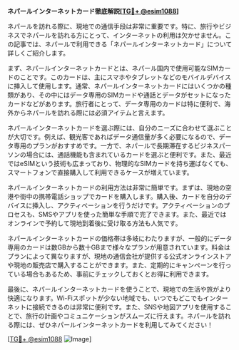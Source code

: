 **ネパールインターネットカード徹底解説[[TG💪+ @esim1088](https://t.me/s/esim1088)]**

ネパールを訪れる際に、現地での通信手段は非常に重要です。特に、旅行やビジネスでネパールを訪れる方にとって、インターネットの利用は欠かせません。この記事では、ネパールで利用できる「ネパールインターネットカード」について詳しくご紹介します。

まず、ネパールインターネットカードとは、ネパール国内で使用可能なSIMカードのことです。このカードは、主にスマホやタブレットなどのモバイルデバイスに挿入して使用します。通常、ネパールインターネットカードにはいくつかの種類があり、その中にはデータ専用のSIMカードや通話とデータがセットになったカードなどがあります。旅行者にとって、データ専用のカードは特に便利で、海外からネパールを訪れる際には必須アイテムと言えます。

ネパールインターネットカードを選ぶ際には、自分のニーズに合わせて選ぶことが大切です。例えば、観光客であればデータ通信量が多く必要になるので、データ専用のプランがおすすめです。一方で、ネパールで長期滞在するビジネスパーソンの場合には、通話機能も含まれているカードを選ぶと便利です。また、最近ではeSIMという技術も広まっており、物理的なSIMカードを持ち運ばなくても、スマートフォンで直接購入して利用できるケースが増えています。

ネパールインターネットカードの利用方法は非常に簡単です。まずは、現地の空港や街中の携帯電話ショップでカードを購入します。購入後、カードを自分のデバイスに挿入し、アクティベーションを行うだけです。アクティベーションのプロセスも、SMSやアプリを使った簡単な手順で完了できます。また、最近ではオンラインで予約して現地到着後に受け取る方法も人気です。

ネパールインターネットカードの価格帯は多岐にわたりますが、一般的にデータ専用のカードは数GBから数十GBまで様々なプランが用意されています。料金はプランによって異なりますが、現地の通信会社が提供する公式オンラインストアや現地の販売店で購入することができます。また、定期的にキャンペーンを行っている場合もあるため、事前にチェックしておくとお得に利用できます。

最後に、ネパールインターネットカードを使うことで、現地での生活や旅がより快適になります。Wi-Fiスポットが少ない地域でも、いつでもどこでもインターネットに接続できるのは非常に便利です。また、SNSや地図アプリを使用することで、旅行の計画やコミュニケーションがスムーズに行えます。ネパールを訪れる際には、ぜひネパールインターネットカードを利用してみてください！

[[TG💪+ @esim1088](https://t.me/s/esim1088) ![Image](https://i.postimg.cc/Y0z9fWf4/image.png)]